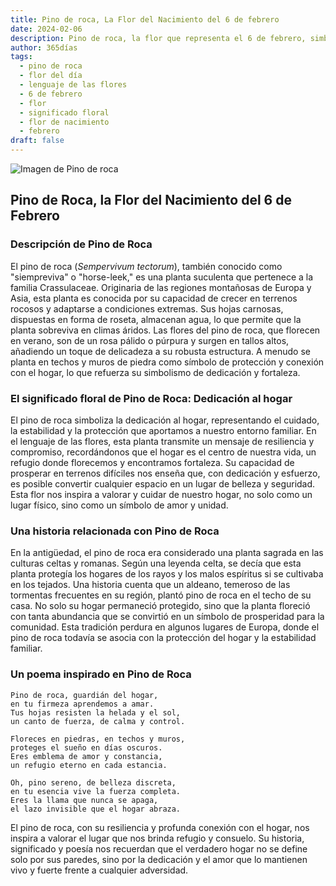 ```yaml
---
title: Pino de roca, La Flor del Nacimiento del 6 de febrero
date: 2024-02-06
description: Pino de roca, la flor que representa el 6 de febrero, simboliza Dedicación al hogar. Descubre su fascinante historia, significado en el lenguaje de las flores y una poesía que celebra su belleza.
author: 365días
tags:
  - pino de roca
  - flor del día
  - lenguaje de las flores
  - 6 de febrero
  - flor
  - significado floral
  - flor de nacimiento
  - febrero
draft: false
---
```



![Imagen de Pino de roca](https://cdn.pixabay.com/photo/2015/04/22/15/06/a-fleshy-plant-734913_1280.jpg#center)


## Pino de Roca, la Flor del Nacimiento del 6 de Febrero

### Descripción de Pino de Roca

El pino de roca (_Sempervivum tectorum_), también conocido como "siempreviva" o "horse-leek," es una planta suculenta que pertenece a la familia Crassulaceae. Originaria de las regiones montañosas de Europa y Asia, esta planta es conocida por su capacidad de crecer en terrenos rocosos y adaptarse a condiciones extremas. Sus hojas carnosas, dispuestas en forma de roseta, almacenan agua, lo que permite que la planta sobreviva en climas áridos. Las flores del pino de roca, que florecen en verano, son de un rosa pálido o púrpura y surgen en tallos altos, añadiendo un toque de delicadeza a su robusta estructura. A menudo se planta en techos y muros de piedra como símbolo de protección y conexión con el hogar, lo que refuerza su simbolismo de dedicación y fortaleza.

### El significado floral de Pino de Roca: Dedicación al hogar

El pino de roca simboliza la dedicación al hogar, representando el cuidado, la estabilidad y la protección que aportamos a nuestro entorno familiar. En el lenguaje de las flores, esta planta transmite un mensaje de resiliencia y compromiso, recordándonos que el hogar es el centro de nuestra vida, un refugio donde florecemos y encontramos fortaleza. Su capacidad de prosperar en terrenos difíciles nos enseña que, con dedicación y esfuerzo, es posible convertir cualquier espacio en un lugar de belleza y seguridad. Esta flor nos inspira a valorar y cuidar de nuestro hogar, no solo como un lugar físico, sino como un símbolo de amor y unidad.

### Una historia relacionada con Pino de Roca

En la antigüedad, el pino de roca era considerado una planta sagrada en las culturas celtas y romanas. Según una leyenda celta, se decía que esta planta protegía los hogares de los rayos y los malos espíritus si se cultivaba en los tejados. Una historia cuenta que un aldeano, temeroso de las tormentas frecuentes en su región, plantó pino de roca en el techo de su casa. No solo su hogar permaneció protegido, sino que la planta floreció con tanta abundancia que se convirtió en un símbolo de prosperidad para la comunidad. Esta tradición perdura en algunos lugares de Europa, donde el pino de roca todavía se asocia con la protección del hogar y la estabilidad familiar.

### Un poema inspirado en Pino de Roca

```
Pino de roca, guardián del hogar,  
en tu firmeza aprendemos a amar.  
Tus hojas resisten la helada y el sol,  
un canto de fuerza, de calma y control.  

Floreces en piedras, en techos y muros,  
proteges el sueño en días oscuros.  
Eres emblema de amor y constancia,  
un refugio eterno en cada estancia.  

Oh, pino sereno, de belleza discreta,  
en tu esencia vive la fuerza completa.  
Eres la llama que nunca se apaga,  
el lazo invisible que el hogar abraza.  
```

El pino de roca, con su resiliencia y profunda conexión con el hogar, nos inspira a valorar el lugar que nos brinda refugio y consuelo. Su historia, significado y poesía nos recuerdan que el verdadero hogar no se define solo por sus paredes, sino por la dedicación y el amor que lo mantienen vivo y fuerte frente a cualquier adversidad.